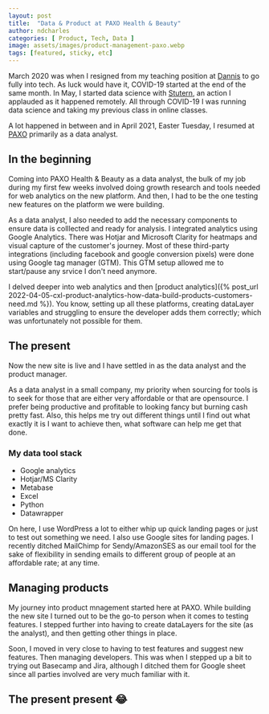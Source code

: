 ```yaml
---
layout: post
title:  "Data & Product at PAXO Health & Beauty"
author: ndcharles
categories: [ Product, Tech, Data ]
image: assets/images/product-management-paxo.webp
tags: [featured, sticky, etc]
---
```

March 2020 was when I resigned from my teaching position at [Dannis](https://danniseducation.com.ng) to go fully into tech. As luck would have it, COVID-19 started at the end of the same month. In May, I started data science with [Stutern](https://stutern.com), an action I applauded as it happened remotely. All through COVID-19 I was running data science and taking my previous class in online classes.

A lot happened in between and in April 2021, Easter Tuesday, I resumed at [PAXO](https://paxo.com.ng) primarily as a data analyst.

## In the beginning
Coming into PAXO Health & Beauty as a data analyst, the bulk of my job during my first few weeks involved doing growth research and tools needed for web analytics on the new platform. And then, I had to be the one testing new features on the platform we were building.

As a data analyst, I also needed to add the necessary components to ensure data is colllected and ready for analysis. I integrated analytics using Google Analytics. There was Hotjar and Microsoft Clarity for heatmaps and visual capture of the customer's journey. Most of these third-party integrations (including facebook and google conversion pixels) were done using Google tag manager (GTM). This GTM setup allowed me to start/pause any srvice I don't need anymore.

I delved deeper into web analytics and then [product analytics]({% post_url 2022-04-05-cxl-product-analytics-how-data-build-products-customers-need.md %}). You know, setting up all these platforms, creating dataLayer variables and struggling to ensure the developer adds them correctly; which was unfortunately not possible for them.

## The present
Now the new site is live and I have settled in as the data analyst and the product manager.

As a data analyst in a small company, my priority when sourcing for tools is to seek for those that are either very affordable or that are opensource. I prefer being productive and profitable to looking fancy but burning cash pretty fast. Also, this helps me try out different things until I find out what exactly it is I want to achieve then, what software can help me get that done.

### My data tool stack
- Google analytics 
- Hotjar/MS Clarity
- Metabase
- Excel
- Python
- Datawrapper

On here, I use WordPress a lot to either whip up quick landing pages or just to test out something we need. I also use Google sites for landing pages. I recently ditched MailChimp for Sendy/AmazonSES as our email tool for the sake of flexibility in sending emails to different group of people at an affordable rate; at any time.

## Managing products
My journey into product mnagement started here at PAXO. While building the new site I turned out to be the go-to person when it comes to testing features. I stepped further into having to create dataLayers for the site (as the analyst), and then getting other things in place.

Soon, I moved in very close to having to test features and suggest new features. Then managing developers. This was when I stepped up a bit to trying out Basecamp and Jira, although I ditched them for Google sheet since all parties involved are very much familiar with it. 

## The present present 😂






